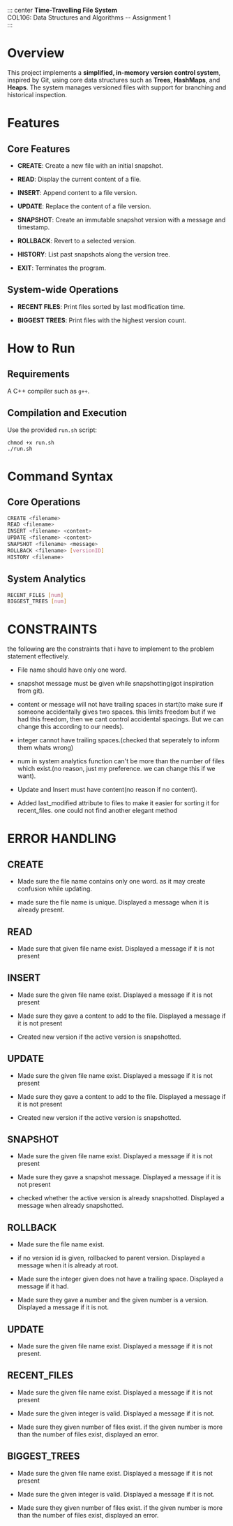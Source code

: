 ::: center
**Time-Travelling File System**\
COL106: Data Structures and Algorithms -- Assignment 1\
:::

# Overview

This project implements a **simplified, in-memory version control
system**, inspired by Git, using core data structures such as **Trees**,
**HashMaps**, and **Heaps**. The system manages versioned files with
support for branching and historical inspection.

# Features 

## Core Features 

-   **CREATE**: Create a new file with an initial snapshot.

-   **READ**: Display the current content of a file.

-   **INSERT**: Append content to a file version.

-   **UPDATE**: Replace the content of a file version.

-   **SNAPSHOT**: Create an immutable snapshot version with a message
    and timestamp.

-   **ROLLBACK**: Revert to a selected version.

-   **HISTORY**: List past snapshots along the version tree.

-   **EXIT**: Terminates the program.

## System-wide Operations 

-   **RECENT FILES**: Print files sorted by last modification time.

-   **BIGGEST TREES**: Print files with the highest version count.

# How to Run

## Requirements 

A C++ compiler such as `g++`.

## Compilation and Execution 

Use the provided `run.sh` script:

    chmod +x run.sh
    ./run.sh

# Command Syntax 

## Core Operations 

``` {.bash language="bash"}
CREATE <filename>
READ <filename>
INSERT <filename> <content>
UPDATE <filename> <content>
SNAPSHOT <filename> <message>
ROLLBACK <filename> [versionID]
HISTORY <filename>
```

## System Analytics 

``` {.bash language="bash"}
RECENT_FILES [num]
BIGGEST_TREES [num]
```

# CONSTRAINTS 

the following are the constraints that i have to implement to the
problem statement effectively.

-   File name should have only one word.

-   snapshot message must be given while snapshotting(got inspiration
    from git).

-   content or message will not have trailing spaces in start(to make
    sure if someone accidentally gives two spaces. this limits freedom
    but if we had this freedom, then we cant control accidental
    spacings. But we can change this according to our needs).

-   integer cannot have trailing spaces.(checked that seperately to
    inform them whats wrong)

-   num in system analytics function can't be more than the number of
    files which exist.(no reason, just my preference. we can change this
    if we want).

-   Update and Insert must have content(no reason if no content).

-   Added last_modified attribute to files to make it easier for sorting
    it for recent_files. one could not find another elegant method

# ERROR HANDLING 

## CREATE 

-   Made sure the file name contains only one word. as it may create
    confusion while updating.

-   made sure the file name is unique. Displayed a message when it is
    already present.

## READ 

-   Made sure that given file name exist. Displayed a message if it is
    not present

## INSERT 

-   Made sure the given file name exist. Displayed a message if it is
    not present

-   Made sure they gave a content to add to the file. Displayed a
    message if it is not present

-   Created new version if the active version is snapshotted.

## UPDATE 

-   Made sure the given file name exist. Displayed a message if it is
    not present

-   Made sure they gave a content to add to the file. Displayed a
    message if it is not present

-   Created new version if the active version is snapshotted.

## SNAPSHOT 

-   Made sure the given file name exist. Displayed a message if it is
    not present

-   Made sure they gave a snapshot message. Displayed a message if it is
    not present

-   checked whether the active version is already snapshotted. Displayed
    a message when already snapshotted.

## ROLLBACK 

-   Made sure the file name exist.

-   if no version id is given, rollbacked to parent version. Displayed a
    message when it is already at root.

-   Made sure the integer given does not have a trailing space.
    Displayed a message if it had.

-   Made sure they gave a number and the given number is a version.
    Displayed a message if it is not.

## UPDATE 

-   Made sure the given file name exist. Displayed a message if it is
    not present.

## RECENT_FILES 

-   Made sure the given file name exist. Displayed a message if it is
    not present

-   Made sure the given integer is valid. Displayed a message if it is
    not.

-   Made sure they given number of files exist. if the given number is
    more than the number of files exist, displayed an error.

## BIGGEST_TREES 

-   Made sure the given file name exist. Displayed a message if it is
    not present

-   Made sure the given integer is valid. Displayed a message if it is
    not.

-   Made sure they given number of files exist. if the given number is
    more than the number of files exist, displayed an error.
